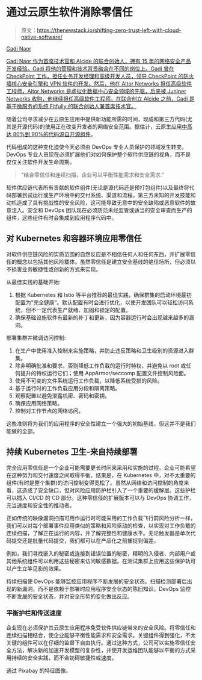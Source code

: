 # 通过云原生软件消除零信任

> 原文：<https://thenewstack.io/shifting-zero-trust-left-with-cloud-native-software/>

[](https://www.alcide.io/)

[Gadi Naor](https://www.alcide.io/)

[Gadi Naor 作为首席技术官和 Alcide 的联合创始人，拥有 15 年的网络安全产品开发经验。Gadi 将他的管理和技术背景融合在不同的岗位上。Gadi 曾在 CheckPoint 工作，担任业务开发经理和高级开发人员，领导 CheckPoint 的防火墙核心安全引擎和 VPN 软件的开发。然后，他在 Altor Networks 担任高级软件工程师，Altor Networks 是虚拟化数据中心安全领域的先驱，后来被 Juniper Networks 收购，他继续担任高级软件工程师。在联合创立 Alcide 之前，Gadi 是基于微服务的系统 Fitfully 的联合创始人兼首席技术官。](https://www.alcide.io/)

[](https://www.alcide.io/)[](https://www.alcide.io/)

随着公司寻求减少在云原生应用中提供新功能所需的时间，现成和第三方代码(尤其是开源代码)的使用正在改变开发者的网络安全范围。据估计，云原生应用[中高达 80%到 90%的代码源自开源组件](https://www.sonatype.com/2017-state-of-the-software-supply-chain-report)。

代码组成的这种变化迫使今天必须由 DevOps 专业人员保护的领域发生转变。DevOps 专业人员现在必须扩展他们对如何保护整个软件供应链的视角，而不是仅仅关注软件开发生命周期。

> "结合零信任和连续扫描，企业可以平衡性能需求和安全需求."

软件供应链代表所有贡献的软件组件(无论是源代码还是预打包组件)以及最终将代码部署到试运行或生产环境中的交付系统、渠道和流程。第三方未知的开发技能和动机造成了具有挑战性的安全风险，这可能导致无意中的安全缺陷或恶意软件的故意注入。安全和 DevOps 团队现在必须防范未经监管或适当的安全审查而生产的组件，这些组件有时会集成到应用程序代码中。

## 对 Kubernetes 和容器环境应用零信任

对软件供应链风险的实质范围的自然反应是不相信任何人和任何东西，并扩展零信任的概念以包括其他风险载体。虽然零信任是建立安全基线的绝佳场所，但必须以不损害业务敏捷性或创新的方式来实现。

从最佳实践的基础开始:

1.  根据 Kubernetes 和 Istio 等平台推荐的最佳实践，确保群集的启动环境最初配置为“完全健康”。默认配置有时会进行优化，以使开发团队可以轻松访问系统，但不一定代表生产就绪、加固和锁定的配置。
2.  确保基础设施软件有最新的补丁和更新，因为容器运行时会出现越来越多的漏洞。

部署集群并微调访问控制:

1.  在生产中使用准入控制来实施策略，并防止违反策略和卫生级别的资源进入群集。
2.  除非明确批准和要求，否则降低工作负载的运行时特权，并避免以 root 或任何提升的特权运行它们；使用 AppArmor/seccomp 配置文件控制风险面。
3.  使用不可变的文件系统运行工作负载，以降低系统受损的风险。
4.  基于运行时的工作负载应用分段和隔离策略。
5.  观察配置以避免泄露机密、密码和密钥。
6.  确保应用网络策略。
7.  控制对工作节点的网络访问。

这些准则将为我们的应用程序的安全性建立一个强大的初始基线，但这并不是我们能做的全部。

## 持续 Kubernetes 卫生-来自持续部署

完全应用零信任是一个企业可能需要更长时间来采用和实施的过程。企业可能希望在这种努力和交付速度之间取得平衡。结果是，在 Kubernetes 中，对不太重要的组件(有时是整个集群)的访问控制变得宽松了。虽然从网络和访问控制的角度来看，这造成了安全缺口，但对风险应用防护栏引入了一个重要的缓解层。这些护栏可以插入 CI/CD 的 CD 部分。这种零信任的扩展版本可以与 DevOps 协调工作，充当速度和安全性的推动者。

正如传统的映像漏洞扫描可用作运行时可能采用的工作负载飞行前风险分析一样，我们可以对每个部署事件应用类似的策略和风险驱动的检查，以实现对工作负载的连续扫描，了解正在运行的内容，并了解完整性和健康水平。无论触发器是单次代码提交还是批量代码提交，我们都可以在产品化之前捕捉到偏差。

例如，我们寻找嵌入的秘密或连接到错误位置的秘密，精明的入侵者、内部用户或其他系统组件可以利用这些秘密来访问敏感数据。在测试集群上应用这些保护轨可以产生立竿见影的效果。

持续扫描使 DevOps 能够监控应用程序不断发展的安全状态。扫描检测部署后出现的新漏洞，而不是依赖于部署时应用程序安全状态的陈旧知识。DevOps 监控不断发展的安全状态，并对安全形势的变化做出反应。

### 平衡护栏和传送速度

企业现在必须保护其云原生应用程序免受软件供应链带来的安全风险。将零信任和连续扫描相结合，使企业能够平衡性能需求和安全需求。关键组件得到强化，不太关键的组件可以在仔细的监督下自由执行。通过这种方式，公司可以实施零信任安全方法，解决新的加速开发模型的复杂性，并使开发运维团队能够以平衡的方式采用持续的安全实践，而不会妨碍敏捷性或速度。

通过 Pixabay 的特征图像。

<svg xmlns:xlink="http://www.w3.org/1999/xlink" viewBox="0 0 68 31" version="1.1"><title>Group</title> <desc>Created with Sketch.</desc></svg>